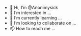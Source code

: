 - 👋 Hi, I’m @Anonimysick
- 👀 I’m interested in ...
- 🌱 I’m currently learning ...
- 💞️ I’m looking to collaborate on ...
- 📫 How to reach me ...

<!---
Anonimysick/Anonimysick is a ✨ special ✨ repository because its `README.md` (this file) appears on your GitHub profile.
You can click the Preview link to take a look at your changes.
--->
